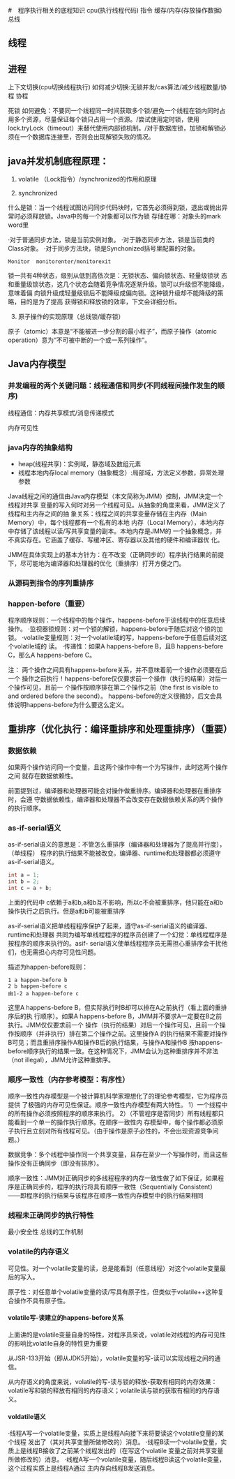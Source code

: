 #　程序执行相关的底程知识
cpu(执行线程代码)
指令
缓存/内存(存放操作数据)
总线

## 线程
## 进程

上下文切换(cpu切换线程执行)
    如何减少切换:无锁并发/cas算法/减少线程数量/协程
协程

死锁
    如何避免：不要同一个线程同一时间获取多个锁/避免一个线程在锁内同时占用多个资源，尽量保证每个锁只占用一个资源。/尝试使用定时锁，使用lock.tryLock（timeout）来替代使用内部锁机制。/对于数据库锁，加锁和解锁必须在一个数据库连接里，否则会出现解锁失败的情况。


## java并发机制底程原理：

1. volatile  （Lock指令）/synchronized的作用和原理


2. synchronized

什么是锁：当一个线程试图访问同步代码块时，它首先必须得到锁，退出或抛出异常时必须释放锁。Java中的每一个对象都可以作为锁
存储在哪：对象头的mark word里

·对于普通同步方法，锁是当前实例对象。
·对于静态同步方法，锁是当前类的Class对象。
·对于同步方法块，锁是Synchonized括号里配置的对象。

    Monitor  monitorenter/monitorexit

锁一共有4种状态，级别从低到高依次是：无锁状态、偏向锁状态、轻量级锁状
态和重量级锁状态，这几个状态会随着竞争情况逐渐升级。锁可以升级但不能降级，意味着偏
向锁升级成轻量级锁后不能降级成偏向锁。这种锁升级却不能降级的策略，目的是为了提高
获得锁和释放锁的效率，下文会详细分析。

3. 原子操作的实现原理（总线锁/缓存锁）

原子（atomic）本意是“不能被进一步分割的最小粒子”，而原子操作（atomic operation）意为“不可被中断的一个或一系列操作”。

## Java内存模型

### 并发编程的两个关键问题：线程通信和同步(不同线程间操作发生的顺序)

线程通信：内存共享模式/消息传递模式

内存可见性

### java内存的抽象结构

- heap(线程共享)：实例域，静态域及数组元素
- 线程本地内存local memory（抽象概念）:局部域，方法定义参数，异常处理参数

Java线程之间的通信由Java内存模型（本文简称为JMM）控制，JMM决定一个线程对共享
变量的写入何时对另一个线程可见。从抽象的角度来看，JMM定义了线程和主内存之间的抽
象关系：线程之间的共享变量存储在主内存（Main Memory）中，每个线程都有一个私有的本地
内存（Local Memory），本地内存中存储了该线程以读/写共享变量的副本。本地内存是JMM的
一个抽象概念，并不真实存在。它涵盖了缓存、写缓冲区、寄存器以及其他的硬件和编译器优
化。

JMM在具体实现上的基本方针为：在不改变（正确同步的）程序执行结果的前提下，尽可能地为编译器和处理器的优化（重排序）打开方便之门。

### 从源码到指令的序列重排序

### happen-before（重要）

程序顺序规则：一个线程中的每个操作，happens-before于该线程中的任意后续操作。
·监视器锁规则：对一个锁的解锁，happens-before于随后对这个锁的加锁。
·volatile变量规则：对一个volatile域的写，happens-before于任意后续对这个volatile域的
读。
·传递性：如果A happens-before B，且B happens-before C，那么A happens-before C。

注：
两个操作之间具有happens-before关系，并不意味着前一个操作必须要在后一个
操作之前执行！happens-before仅仅要求前一个操作（执行的结果）对后一个操作可见，且前一
个操作按顺序排在第二个操作之前（the first is visible to and ordered before the second）。
happens-before的定义很微妙，后文会具体说明happens-before为什么要这么定义。

## 重排序（优化执行：编译重排序和处理重排序）（重要）

### 数据依赖

如果两个操作访问同一个变量，且这两个操作中有一个为写操作，此时这两个操作之间
就存在数据依赖性。

前面提到过，编译器和处理器可能会对操作做重排序。编译器和处理器在重排序时，会遵
守数据依赖性，编译器和处理器不会改变存在数据依赖关系的两个操作的执行顺序。

### as-if-serial语义

as-if-serial语义的意思是：不管怎么重排序（编译器和处理器为了提高并行度），（单线程）
程序的执行结果不能被改变。编译器、runtime和处理器都必须遵守as-if-serial语义。

```java
int a = 1;
int b = 2;
int c = a + b;
```

上面的代码中 c依赖于a和b,a和b互不影响，所以c不会被重排序，他只能在a和b操作执行之后执行。但是a和b可能被重排序

as-if-serial语义把单线程程序保护了起来，遵守as-if-serial语义的编译器、runtime和处理器
共同为编写单线程程序的程序员创建了一个幻觉：单线程程序是按程序的顺序来执行的。asif-
serial语义使单线程程序员无需担心重排序会干扰他们，也无需担心内存可见性问题。

描述为happen-before规则：

    1 a happen-before b
    2 b happen-before c
    由1-2 a happen-before c

这里A happens-before B，但实际执行时B却可以排在A之前执行（看上面的重排序后的执
行顺序）。如果A happens-before B，JMM并不要求A一定要在B之前执行。JMM仅仅要求前一个
操作（执行的结果）对后一个操作可见，且前一个操作按顺序（并非执行）排在第二个操作之前。这里操作A
的执行结果不需要对操作B可见；而且重排序操作A和操作B后的执行结果，与操作A和操作B
按happens-before顺序执行的结果一致。在这种情况下，JMM会认为这种重排序并不非法（not
illegal），JMM允许这种重排序。

### 顺序一致性（内存参考模型：有序性）

顺序一致性内存模型是一个被计算机科学家理想化了的理论参考模型，它为程序员提供
了极强的内存可见性保证。顺序一致性内存模型有两大特性。
1）一个线程中的所有操作必须按照程序的顺序来执行。
2）（不管程序是否同步）所有线程都只能看到一个单一的操作执行顺序。在顺序一致性内
存模型中，每个操作都必须原子执行且立刻对所有线程可见。（由于操作是原子必性的，不会出现资源竞争问题。）

数据竞争：多个线程中操作同一个共享变量，且存在至少一个写操作时，而且这些操作没有正确同步（即没有排序）。

顺序一致性：JMM对正确同步的多线程程序的内存一致性做了如下保证，如果程序是正确同步的，程序的执行将具有顺序一致性（Sequentially Consistent）——即程序的执行结果与该程序在顺序一致性内存模型中的执行结果相同


### 线程未正确同步的执行特性

最小安全性
总线的工作机制

### volatile的内存语义

可见性。对一个volatile变量的读，总是能看到（任意线程）对这个volatile变量最后的写入。

原子性：对任意单个volatile变量的读/写具有原子性，但类似于volatile++这种复合操作不具有原子性。

#### volatile写-读建立的happens-before关系

上面讲的是volatile变量自身的特性，对程序员来说，volatile对线程的内存可见性的影响比volatile自身的特性更为重要

从JSR-133开始（即从JDK5开始），volatile变量的写-读可以实现线程之间的通信。

从内存语义的角度来说，volatile的写-读与锁的释放-获取有相同的内存效果：volatile写和锁的释放有相同的内存语义；volatile读与锁的获取有相同的内存语义。

#### voldatile语义

·线程A写一个volatile变量，实质上是线程A向接下来将要读这个volatile变量的某个线程
发出了（其对共享变量所做修改的）消息。
·线程B读一个volatile变量，实质上是线程B接收了之前某个线程发出的（在写这个volatile
变量之前对共享变量所做修改的）消息。
·线程A写一个volatile变量，随后线程B读这个volatile变量，这个过程实质上是线程A通过
主内存向线程B发送消息。